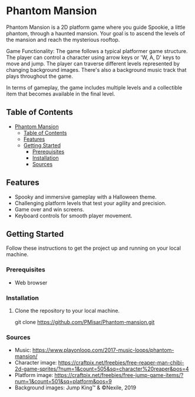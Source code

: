 # Phantom Mansion

Phantom Mansion is a 2D platform game where you guide Spookie, a little phantom, through a haunted mansion. Your goal is to ascend the levels of the mansion and reach the mysterious rooftop.

Game Functionality:
The game follows a typical platformer game structure. The player can control a character using arrow keys or 'W, A, D' keys to move and jump. The player can traverse different levels represented by changing background images. There's also a background music track that plays throughout the game.

In terms of gameplay, the game includes multiple levels and a collectible item that becomes available in the final level.

## Table of Contents
- [Phantom Mansion](#phantom-mansion)
  - [Table of Contents](#table-of-contents)
  - [Features](#features)
  - [Getting Started](#getting-started)
    - [Prerequisites](#prerequisites)
    - [Installation](#installation)
    - [Sources](#sources)

## Features
- Spooky and immersive gameplay with a Halloween theme.
- Challenging platform levels that test your agility and precision.
- Game over and win screens.
- Keyboard controls for smooth player movement.

## Getting Started
Follow these instructions to get the project up and running on your local machine.

### Prerequisites
- Web browser

### Installation
1. Clone the repository to your local machine.
   
   git clone https://github.com/PMisar/Phantom-mansion.git

### Sources

- Music: https://www.playonloop.com/2017-music-loops/phantom-mansion/
- Character image: https://craftpix.net/freebies/free-reaper-man-chibi-2d-game-sprites/?num=1&count=505&sq=character%20reaper&pos=4
- Platform image: https://craftpix.net/freebies/free-jump-game-items/?num=1&count=501&sq=platform&pos=9
- Background images: Jump King™ & ©Nexile, 2019